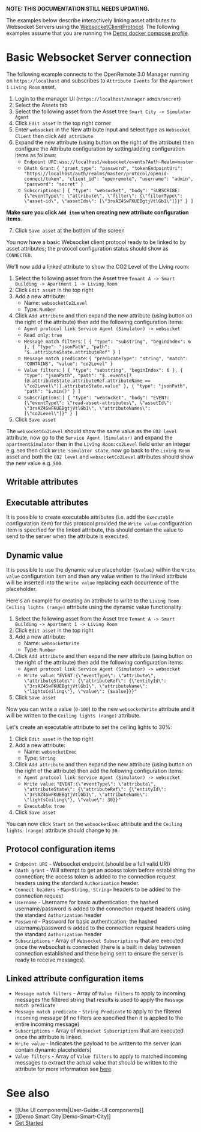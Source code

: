 **NOTE: THIS DOCUMENTATION STILL NEEDS UPDATING.**

The examples below describe interactively linking asset attributes to Websocket Servers using the [WebsocketClientProtocol](https://github.com/openremote/openremote/blob/master/agent/src/main/java/org/openremote/agent/protocol/websocket/WebsocketClientProtocol.java). The following examples assume that you are running the [Demo docker compose profile](https://github.com/openremote/openremote/wiki/Developer-Guide:-Docker-compose-profiles#demo-docker-composeyml).

# Basic Websocket Server connection

The following example connects to the OpenRemote 3.0 Manager running on `https://localhost` and subscribes to `Attribute Events` for the `Apartment 1` `Living Room` asset.

1. Login to the manager UI (`https://localhost/manager` `admin/secret`)
2. Select the Assets tab
3. Select the following asset from the Asset tree `Smart City -> Simulator Agent`
3. Click `Edit asset` in the top right corner
3. Enter `websocket` in the New attribute input and select type as `Websocket Client` then click `Add attribute`
3. Expand the new attribute (using button on the right of the attribute) then configure the Attribute configuration by setting/adding configuration items as follows:
   * `Endpoint URI`: `wss://localhost/websocket/events?Auth-Realm=master`
   * `OAuth Grant`: `{
    "grant_type": "password",
    "tokenEndpointUri": "https://localhost/auth/realms/master/protocol/openid-connect/token",
    "client_id": "openremote",
    "username": "admin",
    "password": "secret"
}`
   *  `Subscriptions`: `[
  {
     "type": "websocket",
     "body": "SUBSCRIBE:{\"eventType\": \"attribute\", \"filter\": {\"filterType\": \"asset-id\", \"assetIds\": [\"3rsAZ4SwFKUEBgtjVtlGb1\"]}}"
  }
]`

**Make sure you click `Add item` when creating new attribute configuration items**.

7. Click `Save asset` at the bottom of the screen

You now have a basic Websocket client protocol ready to be linked to by asset attributes; the protocol configuration status should show as `CONNECTED`.

We'll now add a linked attribute to show the CO2 Level of the Living room:

1. Select the following asset from the Asset tree `Tenant A -> Smart Building -> Apartment 1 -> Living Room`
2. Click `Edit asset` in the top right
3. Add a new attribute:
   * Name: `websocketCo2Level`
   * Type: `Number`
4. Click `Add attribute` and then expand the new attribute (using button on the right of the attribute) then add the following configuration items:
   * `Agent protocol link`: `Service Agent (Simulator) -> websocket`
   * `Read only`: `true`
   * `Message match filters`: `[
    {
        "type": "substring",
        "beginIndex": 6
    },
    {
        "type": "jsonPath",
        "path": "$..attributeState.attributeRef"
    }
]`
   * `Message match predicate`: `{
    "predicateType": "string",
    "match": "CONTAINS",
    "value": "co2Level"
}`
   * `Value filters`: `[
{
        "type": "substring",
        "beginIndex": 6
    },
    {
        "type": "jsonPath",
        "path": "$..events[?(@.attributeState.attributeRef.attributeName == \"co2Level\")].attributeState.value"
    },
    {
        "type": "jsonPath",
        "path": "$.min()"
    }
]`
   * `Subscriptions`: `[
  {
     "type": "websocket",
     "body": "EVENT:{\"eventType\": \"read-asset-attributes\", \"assetId\": \"3rsAZ4SwFKUEBgtjVtlGb1\", \"attributeNames\": [\"co2Level\"]}"
  }
]`
5. Click `Save asset`

The `websocketCo2Level` should show the same value as the `CO2 level` attribute, now go to the `Service Agent (Simulator)` and expand the `apartmentSimulator` then in the `Living Room:co2Level` field enter an integer e.g. `500` then click `Write simulator state`, now go back to the `Living Room` asset and both the `CO2 level` and `websocketCo2Level` attributes should show the new value e.g. `500`.

## Writable attributes

## Executable attributes
It is possible to create executable attributes (i.e. add the `Executable` configuration item) for this protocol provided the `Write value` configuration item is specified for the linked attribute, this should contain the value to send to the server when the attribute is executed.

## Dynamic value
It is possible to use the dynamic value placeholder `{$value}` within the `Write value` configuration item and then any value written to the linked attribute will be inserted into the `Write value` replacing each occurrence of the placeholder.

Here's an example for creating an attribute to write to the `Living Room` `Ceiling lights (range)` attribute using the dynamic value functionality:

1. Select the following asset from the Asset tree `Tenant A -> Smart Building -> Apartment 1 -> Living Room`
2. Click `Edit asset` in the top right
3. Add a new attribute:
   * Name: `websocketWrite`
   * Type: `Number`
4. Click `Add attribute` and then expand the new attribute (using button on the right of the attribute) then add the following configuration items:
   * `Agent protocol link`: `Service Agent (Simulator) -> websocket`
   * `Write value`: `"EVENT:{\"eventType\": \"attribute\", \"attributeState\": {\"attributeRef\": {\"entityId\": \"3rsAZ4SwFKUEBgtjVtlGb1\", \"attributeName\": \"lightsCeiling\"}, \"value\": {$value}}}"`
5. Click `Save asset`

Now you can write a value (`0-100`) to the new `websocketWrite` attribute and it will be written to the `Ceiling lights (range)` attribute.

Let's create an executable attribute to set the ceiling lights to 30%:

1. Click `Edit asset` in the top right
2. Add a new attribute:
   * Name: `websocketExec`
   * Type: `String`
3. Click `Add attribute` and then expand the new attribute (using button on the right of the attribute) then add the following configuration items:
   * `Agent protocol link`: `Service Agent (Simulator) -> websocket`
   * `Write value`: `"EVENT:{\"eventType\": \"attribute\", \"attributeState\": {\"attributeRef\": {\"entityId\": \"3rsAZ4SwFKUEBgtjVtlGb1\", \"attributeName\": \"lightsCeiling\"}, \"value\": 30}}"`
   * `Executable`: `true`
4. Click `Save asset`

You can now click `Start` on the `websocketExec` attribute and the `Ceiling lights (range)` attribute should change to `30`.

## Protocol configuration items
* `Endpoint URI` - Websocket endpoint (should be a full valid URI)
* `OAuth grant` - Will attempt to get an access token before establishing the connection; the access token is added to the connection request headers using the standard `Authorization` header.
* `Connect headers` - `Map<String, String>` headers to be added to the connection request
* `Username` - Username for basic authentication; the hashed username/password is added to the connection request headers using the standard `Authorization` header
* `Password` - Password for basic authentication; the hashed username/password is added to the connection request headers using the standard `Authorization` header
* `Subscriptions` - Array of `Websocket Subscriptions` that are executed once the websocket is connected (there is a built in delay between connection established and these being sent to ensure the server is ready to receive messages).

## Linked attribute configuration items
* `Message match filters` - Array of `Value filters` to apply to incoming messages the filtered string that results is used to apply the `Message match predicate`
* `Message match predicate` - `String Predicate` to apply to the filtered incoming message (if no filters are specified then it is applied to the entire incoming message)
* `Subscriptions` - Array of `Websocket Subscriptions` that are executed once the attribute is linked.
* `Write value` - Indicates the payload to be written to the server (can contain dynamic placeholders)
* `Value filters` - Array of `Value filters` to apply to matched incoming messages to extract the actual value that should be written to the attribute for more information see [here](https://github.com/openremote/openremote/wiki/User-Guide:-Generic-protocols#response-value-filtering).

# See also

- [[Use UI components|User-Guide:-UI components]]
- [[Demo Smart City|Demo-Smart-City]]
- [Get Started](https://openremote.io/get-started-manager/)